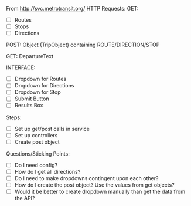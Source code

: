 From http://svc.metrotransit.org/
HTTP Requests:
GET: 
- [ ] Routes
- [ ] Stops
- [ ] Directions

POST: 
Object (TripObject) containing ROUTE/DIRECTION/STOP

GET:
DepartureText

INTERFACE:
- [ ] Dropdown for Routes
- [ ] Dropdown for Directions
- [ ] Dropdown for Stop
- [ ] Submit Button
- [ ] Results Box

Steps:
- [ ] Set up get/post calls in service
- [ ] Set up controllers
- [ ] Create post object

Questions/Sticking Points:
- [ ] Do I need config?
- [ ] How do I get all directions?
- [ ] Do I need to make dropdowns contingent upon each other?
- [ ] How do I create the post object? Use the values from get objects?
- [ ] Would it be better to create dropdown manually than get the data from the API?